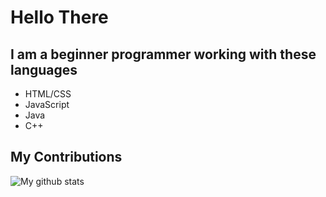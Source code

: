   <h1>Hello There</h1>
  <h2>I am a beginner programmer working with these languages</h2>
  <ul>
    <li>HTML/CSS</li>
    <li>JavaScript</li>
    <li>Java</li>
    <li>C++</li>
  </ul>
  <h2>My Contributions</h2>
<img align="center" src="https://github-readme-stats.vercel.app/api?username=AAflip&show_icons=true&locale=en&theme=dark&bg_color=000000" alt="My github stats" />
